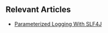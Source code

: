 ## Relevant Articles

- [Parameterized Logging With SLF4J](https://www.baeldung.com/slf4j-parameterized-logging)